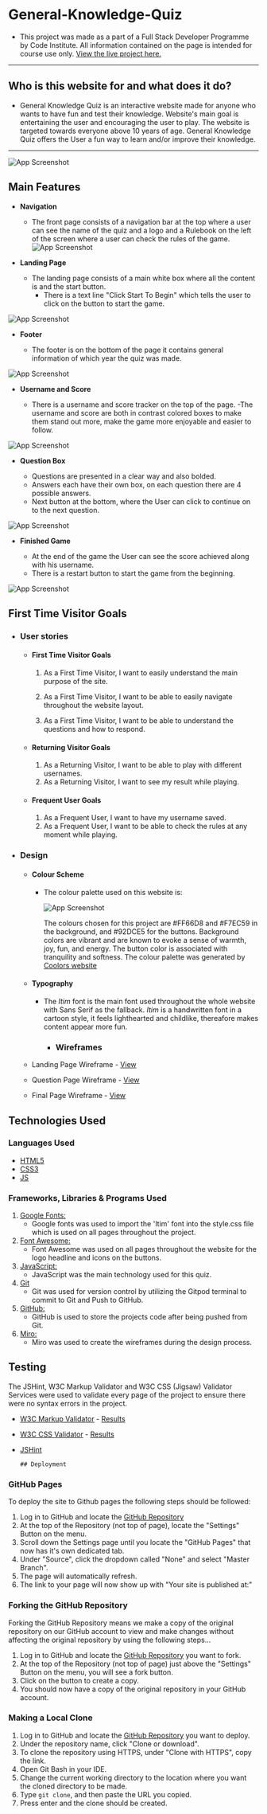 # General-Knowledge-Quiz
- This project was made as a part of a Full Stack Developer Programme by Code Institute. All information contained on the page is intended for course use only.
[View the live project here.](https://marosan28.github.io/general-knowledge-quiz/)
-----
## Who is this website for and what does it do? 

- General Knowledge Quiz is an interactive website made for anyone who wants to have fun and test their knowledge. 
Website's main goal is entertaining the user and encouraging the user to play. The website is targeted towards everyone above 10 years of age. General Knowledge Quiz offers the User a fun way to learn and/or improve their knowledge.
-----
![App Screenshot](wireframes/images/responsive.jpg)
## Main Features
- __Navigation__

  - The front page consists of a navigation bar at the top where a user can see the name of the quiz and a logo and a Rulebook on the left of the screen where a user can check the rules of the game.
  ![App Screenshot](wireframes/images/title-quiz.png)

- __Landing Page__

  - The landing page consists of a main white box where all the content is and the start button.
    - There is a text line "Click Start To Begin" which tells the user to click on the button to start the game.

![App Screenshot](wireframes/images/front-page.png)

- __Footer__

  - The footer is on the bottom of the page it contains general information of which year the quiz was made.
    
![App Screenshot](wireframes/images/footer-quiz.png)

- __Username and Score__

  - There is a username and score tracker on the top of the page.
    -The username and score are both in contrast colored boxes to make them stand out more, make the game more enjoyable and easier to follow.
    
![App Screenshot](wireframes/images/username-score.png)

- __Question Box__

  - Questions are presented in a clear way and also bolded.
  - Answers each have their own box, on each question there are 4 possible answers.
  - Next button at the bottom, where the User can click to continue on to the next question.
    
![App Screenshot](wireframes/images/question-box.png)

- __Finished Game__

  - At the end of the game the User can see the score achieved along with his username.
  - There is a restart button to start the game from the beginning.

![App Screenshot](wireframes/images/finished-game.png)

 ## First Time Visitor Goals
-   ### User stories

    -   #### First Time Visitor Goals

        1. As a First Time Visitor, I want to easily understand the main 
        purpose of the site.

        2. As a First Time Visitor, I want to be able to easily navigate throughout the website layout.

        3. As a First Time Visitor, I want to be able to understand the questions and how to respond. 

    -   #### Returning Visitor Goals

        1. As a Returning Visitor, I want to be able to play with different usernames.
        2. As a Returning Visitor, I want to see my result while playing.
        

    -   #### Frequent User Goals
        1. As a Frequent User, I want to have my username saved.
        2. As a Frequent User, I want to be able to check the rules at any moment while playing.

-   ### Design
    -   #### Colour Scheme
        -   The colour palette used on this website is: 

            ![App Screenshot](wireframes/images/colors.png)

            The colours chosen for this project are #FF66D8 and #F7EC59 in the background, and #92DCE5 for the buttons. Background colors are vibrant and are known to evoke a sense of warmth, joy, fun, and energy. The button color is associated with tranquility and softness. 
            The colour palette was generated by [Coolors website](https://coolors.co/)

    -   #### Typography
        -   The *Itim* font is the main font used throughout the whole website with Sans Serif as the fallback. *Itim* is a handwritten font in a cartoon style, it feels lighthearted and childlike, thereafore makes content appear more fun.
              *   ### Wireframes

    -   Landing Page Wireframe - [View](wireframes/images/landing-page-wireframes.jpg)

    -   Question Page Wireframe - [View](wireframes/images/question-page-wireframes.jpg)

    -   Final Page Wireframe - [View](wireframes/images/final-page-wireframes.jpg)
## Technologies Used

### Languages Used

-   [HTML5](https://en.wikipedia.org/wiki/HTML5)
-   [CSS3](https://en.wikipedia.org/wiki/Cascading_Style_Sheets)
-   [JS](https://en.wikipedia.org/wiki/JavaScript)

### Frameworks, Libraries & Programs Used

1. [Google Fonts:](https://fonts.google.com/)
    - Google fonts was used to import the 'Itim' font into the style.css file which is used on all pages throughout the project.
1. [Font Awesome:](https://fontawesome.com/)
    - Font Awesome was used on all pages throughout the website for the logo headline and icons on the buttons.
1. [JavaScript:](https://javascript.com/)
    - JavaScript was the main technology used for this quiz.
1. [Git](https://git-scm.com/)
    - Git was used for version control by utilizing the Gitpod terminal to commit to Git and Push to GitHub.
1. [GitHub:](https://github.com/)
    - GitHub is used to store the projects code after being pushed from Git.
1. [Miro:](https://balsamiq.com/)
    - Miro was used to create the wireframes during the design process.
  ## Testing

The JSHint, W3C Markup Validator and W3C CSS (Jigsaw) Validator Services were used to validate every page of the project to ensure there were no syntax errors in the project.

-   [W3C Markup Validator](https://jigsaw.w3.org/css-validator/#validate_by_input) - [Results](wireframes/images/html-validator.png)
-   [W3C CSS Validator](https://jigsaw.w3.org/css-validator/#validate_by_input) - [Results](wireframes/images/css-validator.png)
-   [JSHint](https://jshint.com/)











        ## Deployment

### GitHub Pages

To deploy the site to Github pages the following steps should be followed: 

1. Log in to GitHub and locate the [GitHub Repository](https://github.com/)
2. At the top of the Repository (not top of page), locate the "Settings" Button on the menu.
3. Scroll down the Settings page until you locate the "GitHub Pages" that now has it's own dedicated tab.
4. Under "Source", click the dropdown called "None" and select "Master Branch".
5. The page will automatically refresh.
6. The link to your page will now show up with "Your site is published at:" 

### Forking the GitHub Repository

Forking the GitHub Repository means we make a copy of the original repository on our GitHub account to view and make changes without affecting the original repository by using the following steps...

1. Log in to GitHub and locate the [GitHub Repository](https://github.com/) you want to fork.
2. At the top of the Repository (not top of page) just above the "Settings" Button on the menu, you will see a fork button.
3. Click on the button to create a copy. 
4. You should now have a copy of the original repository in your GitHub account.

### Making a Local Clone

1. Log in to GitHub and locate the [GitHub Repository](https://github.com/) you want to deploy.
2. Under the repository name, click "Clone or download".
3. To clone the repository using HTTPS, under "Clone with HTTPS", copy the link.
4. Open Git Bash in your IDE.
5. Change the current working directory to the location where you want the cloned directory to be made.
6. Type `git clone`, and then paste the URL you copied.
7. Press enter and the clone should be created.
